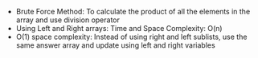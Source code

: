 - Brute Force Method: To calculate the product of all the elements in the array and use division operator
​
- Using Left and Right arrays: Time and Space Complexity: O(n)
​
- O(1) space complexity: Instead of using right and left sublists, use the same answer array and update using left and right variables
​
​